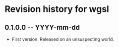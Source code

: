 # Revision history for wgsl

## 0.1.0.0 -- YYYY-mm-dd

* First version. Released on an unsuspecting world.
